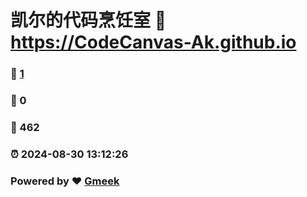 # 凯尔的代码烹饪室 :link: https://CodeCanvas-Ak.github.io 
### :page_facing_up: [1](https://CodeCanvas-Ak.github.io/tag.html) 
### :speech_balloon: 0 
### :hibiscus: 462 
### :alarm_clock: 2024-08-30 13:12:26 
### Powered by :heart: [Gmeek](https://github.com/Meekdai/Gmeek)
